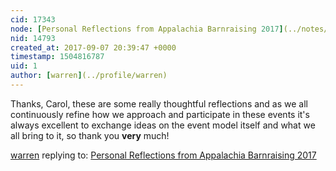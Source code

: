 ```yaml
---
cid: 17343
node: [Personal Reflections from Appalachia Barnraising 2017](../notes/nanocaj/08-27-2017/personal-reflections-from-appalachia-barnraising-2017)
nid: 14793
created_at: 2017-09-07 20:39:47 +0000
timestamp: 1504816787
uid: 1
author: [warren](../profile/warren)
---
```


Thanks, Carol, these are some really thoughtful reflections and as we all continuously refine how we approach and participate in these events it's always excellent to exchange ideas on the event model itself and what we all bring to it, so thank you **very** much! 

[warren](../profile/warren) replying to: [Personal Reflections from Appalachia Barnraising 2017](../notes/nanocaj/08-27-2017/personal-reflections-from-appalachia-barnraising-2017)

